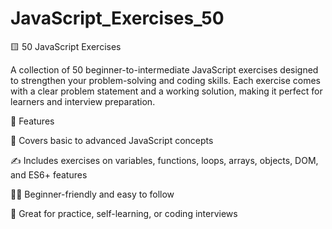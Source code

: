 # JavaScript_Exercises_50

🟨 50 JavaScript Exercises

A collection of 50 beginner-to-intermediate JavaScript exercises designed to strengthen your problem-solving and coding skills. Each exercise comes with a clear problem statement and a working solution, making it perfect for learners and interview preparation.

🚀 Features

📘 Covers basic to advanced JavaScript concepts

✍️ Includes exercises on variables, functions, loops, arrays, objects, DOM, and ES6+ features

🧑‍💻 Beginner-friendly and easy to follow

🎯 Great for practice, self-learning, or coding interviews
